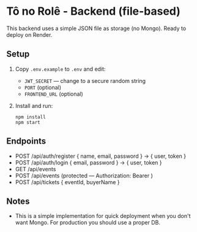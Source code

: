 # Tô no Rolê - Backend (file-based)

This backend uses a simple JSON file as storage (no Mongo). Ready to deploy on Render.

## Setup

1. Copy `.env.example` to `.env` and edit:
   - `JWT_SECRET` — change to a secure random string
   - `PORT` (optional)
   - `FRONTEND_URL` (optional)

2. Install and run:
   ```
   npm install
   npm start
   ```

## Endpoints

- POST /api/auth/register { name, email, password } -> { user, token }
- POST /api/auth/login { email, password } -> { user, token }
- GET /api/events
- POST /api/events (protected — Authorization: Bearer <token>)
- POST /api/tickets { eventId, buyerName }

## Notes
- This is a simple implementation for quick deployment when you don't want Mongo. For production you should use a proper DB.
